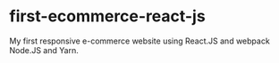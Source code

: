 # first-ecommerce-react-js
My first responsive e-commerce website using React.JS and webpack Node.JS and Yarn. 

